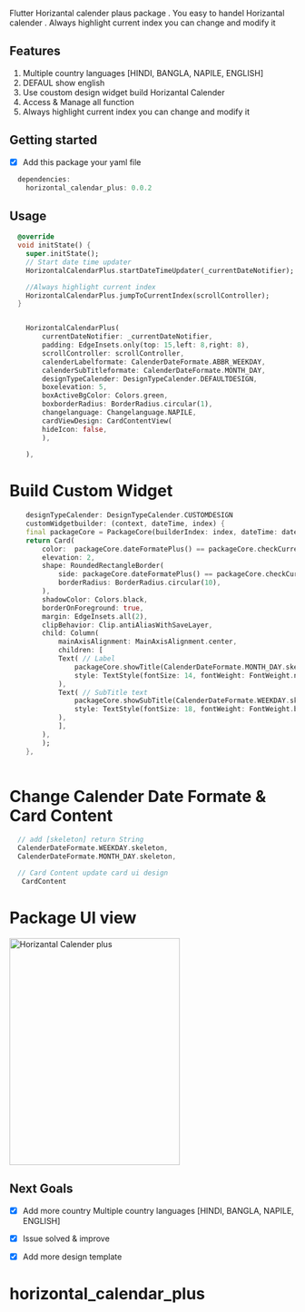 <!--
This README describes the package. If you publish this package to pub.dev,
this README's contents appear on the landing page for your package.

For information about how to write a good package README, see the guide for
[writing package pages](https://dart.dev/guides/libraries/writing-package-pages).

For general information about developing packages, see the Dart guide for
[creating packages](https://dart.dev/guides/libraries/create-library-packages)
and the Flutter guide for
[developing packages and plugins](https://flutter.dev/developing-packages).
-->

Flutter Horizantal calender plaus package . You easy to handel Horizantal calender . Always highlight current index you can change and modify it

## Features
   1. Multiple country languages [HINDI, BANGLA, NAPILE, ENGLISH]
   2. DEFAUL show english 
   3. Use coustom design  widget build Horizantal Calender
   4. Access & Manage all function 
   5. Always highlight current index you can change and modify it

## Getting started

- [x]  Add this package your yaml file 

```dart 
  dependencies: 
    horizontal_calendar_plus: 0.0.2
```

## Usage

```dart 
  @override
  void initState() {
    super.initState();
    // Start date time updater  
    HorizontalCalendarPlus.startDateTimeUpdater(_currentDateNotifier);

    //Always highlight current index
    HorizontalCalendarPlus.jumpToCurrentIndex(scrollController);
  }

```


```dart 

    HorizontalCalendarPlus(
        currentDateNotifier: _currentDateNotifier, 
        padding: EdgeInsets.only(top: 15,left: 8,right: 8),
        scrollController: scrollController,
        calenderLabelformate: CalenderDateFormate.ABBR_WEEKDAY,
        calenderSubTitleformate: CalenderDateFormate.MONTH_DAY,
        designTypeCalender: DesignTypeCalender.DEFAULTDESIGN,
        boxelevation: 5,
        boxActiveBgColor: Colors.green,
        boxborderRadius: BorderRadius.circular(1),
        changelanguage: Changelanguage.NAPILE,
        cardViewDesign: CardContentView(
        hideIcon: false,
        ),
        
    ),

```


# Build Custom Widget

```dart 
    designTypeCalender: DesignTypeCalender.CUSTOMDESIGN
    customWidgetbuilder: (context, dateTime, index) {
    final packageCore = PackageCore(builderIndex: index, dateTime: dateTime, countPreviesDate: 3);
    return Card(
        color:  packageCore.dateFormatePlus() == packageCore.checkCurrentDate() ?  Colors.green :  Colors.black,
        elevation: 2,
        shape: RoundedRectangleBorder(
            side: packageCore.dateFormatePlus() == packageCore.checkCurrentDate() ? BorderSide(width: 2,color: Colors.green) : BorderSide(width: 1,color: Colors.black),
            borderRadius: BorderRadius.circular(10),
        ),
        shadowColor: Colors.black,
        borderOnForeground: true,
        margin: EdgeInsets.all(2),
        clipBehavior: Clip.antiAliasWithSaveLayer,
        child: Column(
            mainAxisAlignment: MainAxisAlignment.center,
            children: [
            Text( // Label 
                packageCore.showTitle(CalenderDateFormate.MONTH_DAY.skeleton),
                style: TextStyle(fontSize: 14, fontWeight: FontWeight.normal),
            ),
            Text( // SubTitle text 
                packageCore.showSubTitle(CalenderDateFormate.WEEKDAY.skeleton), 
                style: TextStyle(fontSize: 18, fontWeight: FontWeight.bold),
            ),
            ],
        ),
        );
    },
        
```






# Change Calender Date Formate & Card Content
```dart 
  // add [skeleton] return String 
  CalenderDateFormate.WEEKDAY.skeleton,
  CalenderDateFormate.MONTH_DAY.skeleton,

  // Card Content update card ui design 
   CardContent 
```








# Package UI view 

<td> 
 <img src="https://github.com/user-attachments/assets/9c59d834-96d3-4b12-aa89-47fdca51cb4c" width="300" height="400" alt = "Horizantal Calender plus">
</td>



## Next Goals 
 - [x] Add  more country Multiple country languages [HINDI, BANGLA, NAPILE, ENGLISH] 
 - [x] Issue solved & improve 
 - [x] Add more design template 



# horizontal_calendar_plus
